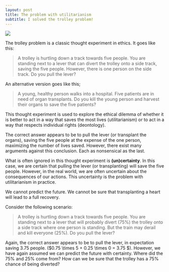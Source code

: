 ```yaml
---
layout: post
title: The problem with utilitarianism
subtitle: I solved the trolley problem!
---
```


![]({{site.baseurl}}/assets/trolley-problem.png)

The trolley problem is a classic thought experiment in ethics. It goes like this:

> A trolley is hurtling down a track towards five people. You are standing next to a lever that can divert the trolley onto a side track, saving the five people. However, there is one person on the side track. Do you pull the lever?

An alternative version goes like this;

> A young, healthy person walks into a hospital. Five patients are in need of organ transplants. Do you kill the young person and harvest their organs to save the five patients?

This thought experiment is used to explore the ethical dilemma of whether it is better to act in a way that saves the most lives (utilitarianism) or to act in a way that respects individual rights (deontology).

The correct answer appears to be to pull the lever (or transplant the organs), saving the five people at the expense of the one person, maximizing the number of lives saved.
However, there exist many arguments against this conclusion. Each as nonsensical as the last.

What is often ignored in this thought experiment is __(un)certainty__. In this case, we are certain that pulling the lever (or transplanting) will save the five people. However, in the real world, we are often uncertain about the consequences of our actions. This uncertainty is the problem with utilitarianism in practice.

We cannot predict the future. We cannot be sure that transplanting a heart will lead to a full recovery.

Consider the following scenario:

> A trolley is hurtling down a track towards five people. You are standing next to a lever that will probably divert (75%) the trolley onto a side track where one person is standing. But the train may derail and kill everyone (25%). Do you pull the lever?

Again, the correct answer appears to be to pull the lever, in expectation saving 3.75 people.
($0.75 \times 5 + 0.25 \times 0 = 3.75 $).
However, we have again assumed we can predict the future with certainty. Where did the 75% and 25% come from? How can we be sure that the trolley has a 75% chance of being diverted?